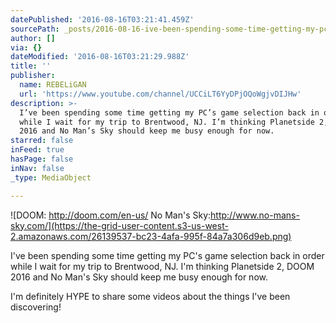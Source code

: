 ```yaml
---
datePublished: '2016-08-16T03:21:41.459Z'
sourcePath: _posts/2016-08-16-ive-been-spending-some-time-getting-my-pcs-game-selection.md
author: []
via: {}
dateModified: '2016-08-16T03:21:29.988Z'
title: ''
publisher:
  name: REBELiGAN
  url: 'https://www.youtube.com/channel/UCCiLT6YyDPjOQoWgjvDIJHw'
description: >-
  I’ve been spending some time getting my PC’s game selection back in order
  while I wait for my trip to Brentwood, NJ. I’m thinking Planetside 2, DOOM
  2016 and No Man’s Sky should keep me busy enough for now.
starred: false
inFeed: true
hasPage: false
inNav: false
_type: MediaObject

---
```

![DOOM: http://doom.com/en-us/     No Man's Sky:http://www.no-mans-sky.com/](https://the-grid-user-content.s3-us-west-2.amazonaws.com/26139537-bc23-4afa-995f-84a7a306d9eb.png)

I've been spending some time getting my PC's game selection back in order while I wait for my trip to Brentwood, NJ. I'm thinking Planetside 2, DOOM 2016 and No Man's Sky should keep me busy enough for now.

I'm definitely HYPE to share some videos about the things I've been discovering!